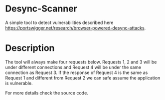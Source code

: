 # Desync-Scanner
A simple tool to detect vulnerabilities described here https://portswigger.net/research/browser-powered-desync-attacks.

# Description
The tool will always make four requests below. Requests 1, 2 and 3 will be under different connections and Request 4 will be under the same connection as Request 3. If the response of Request 4 is the same as Request 1 and different from Request 2 we can safe assume the application is vulnerable.

For more details check the source code.
